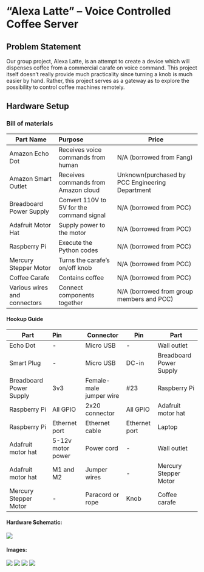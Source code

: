 # “Alexa Latte” – Voice Controlled Coffee Server

## Problem Statement
Our group project, Alexa Latte, is an attempt to create a device which will dispenses coffee from a commercial carafe on voice command. This project itself doesn’t really provide much practicality since turning a knob is much easier by hand. Rather, this project serves as a gateway as to explore the possibility to control coffee machines remotely.
## Hardware Setup
### Bill of materials
|Part Name          |Purpose           |Price            |
|--------------------|:-------------------|-------------------|
|Amazon Echo Dot            |Receives voice commands from human            |N/A (borrowed from Fang)         |
|    Amazon Smart Outlet        |   Receives commands from Amazon cloud         |     Unknown(purchased by PCC Engineering Department     |
|       Breadboard Power Supply    |       Convert 110V to 5V for the command signal     |    N/A (borrowed from PCC)       |
|Adafruit Motor Hat|                Supply power to the motor      |N/A (borrowed from PCC)     
|      Raspberry Pi      |    Execute the Python codes        |N/A (borrowed from PCC)|
|      Mercury Stepper Motor      |     Turns the carafe’s on/off knob      |      N/A (borrowed from PCC)     |
|       Coffee Carafe     |       Contains coffee     |       N/A (borrowed from PCC)    |
|   Various wires and connectors         |      Connect components together      |   N/A (borrowed from group members and PCC)  |
#### Hookup Guide

|Part	|Pin	|Connector|	Pin	|Part|
|------------|:---|---|---|---|
|Echo Dot|	-	|Micro USB|	-	|Wall outlet|
|Smart Plug|	-|	Micro USB|	DC-in	|Breadboard Power Supply|
|Breadboard Power Supply|	3v3	|Female-male jumper wire	|#23|	Raspberry Pi|
|Raspberry Pi	|All GPIO	|2x20 connector|	All GPIO	|Adafruit motor hat|
|Raspberry Pi|	Ethernet port|	Ethernet cable	|Ethernet port	|Laptop|
|Adafruit motor hat|	5-12v motor power	|Power cord	|-|	Wall outlet|
|Adafruit motor hat	|M1 and M2|	Jumper wires|	-	|Mercury Stepper Motor|
|Mercury Stepper Motor|	-	|Paracord or rope|	Knob	|Coffee carafe|
#### Hardware Schematic:
![](images/Picture1.png)

#### Images:
![](images/Picture2.png)
![](images/Picture3.png)
![](images/Picture4.png)
![](images/Picture5.png)
